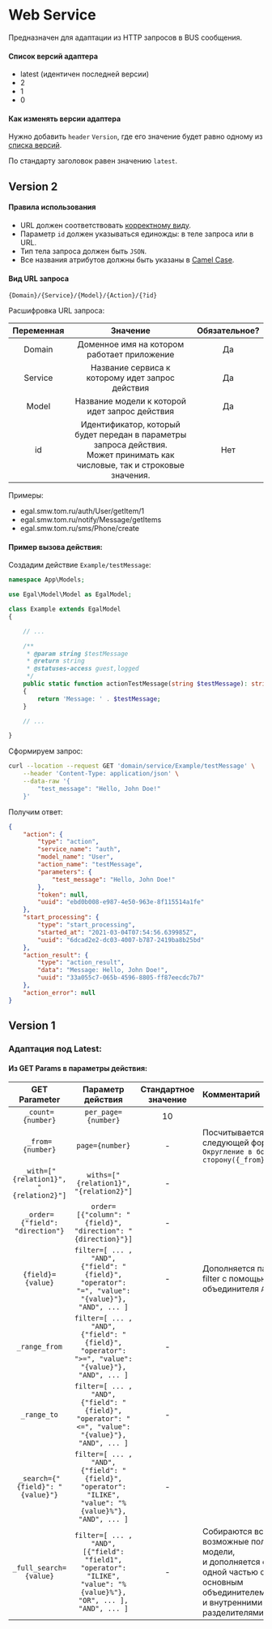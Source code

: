 # Web Service

Предназначен для адаптации из HTTP запросов в BUS сообщения.

#### Список версий адаптера

* latest (идентичен последней версии)
* 2
* 1
* 0

#### Как изменять версии адаптера

Нужно добавить `header` `Version`, где его значение будет равно одному
из [списка версий](#Список-версий-адаптера).

По стандарту заголовок равен значению `latest`.

## Version 2

#### Правила использования

* URL должен соответствовать [корректному виду](#Вид-url-запроса).
* Параметр `id` должен указываться единожды: в теле запроса или в URL.
* Тип тела запроса должен быть `JSON`.
* Все названия атрибутов должны быть указаны в
  [Camel Case](https://ru.wikipedia.org/wiki/CamelCase).

#### Вид URL запроса

```
{Domain}/{Service}/{Model}/{Action}/{?id}
```

Расшифровка URL запроса:

| Переменная |                                                           Значение                                                            | Обязательное? |
|:----------:|:-----------------------------------------------------------------------------------------------------------------------------:|:-------------:|
|   Domain   |                                          Доменное имя на котором работает приложение                                          |      Да       |
|  Service   |                                       Название сервиса к которому идет запрос действия                                        |      Да       |
|   Model    |                                        Название модели к которой идет запрос действия                                         |      Да       |
|     id     | Идентификатор, который будет передан в параметры запроса действия.<br>Может принимать как числовые, так и строковые значения. |      Нет      |

Примеры:
<!-- Заменить примеры? -->
* egal.smw.tom.ru/auth/User/getItem/1
* egal.smw.tom.ru/notify/Message/getItems
* egal.smw.tom.ru/sms/Phone/create

#### Пример вызова действия:

Создадим действие `Example/testMessage`:

```php
namespace App\Models;

use Egal\Model\Model as EgalModel;

class Example extends EgalModel
{

    // ...

    /**
     * @param string $testMessage
     * @return string
     * @statuses-access guest,logged
     */
    public static function actionTestMessage(string $testMessage): string
    {
        return 'Message: ' . $testMessage;
    }

    // ...

}
```

Сформируем запрос:

```bash
curl --location --request GET 'domain/service/Example/testMessage' \
    --header 'Content-Type: application/json' \
    --data-raw '{
        "test_message": "Hello, John Doe!"
    }'
```

Получим ответ:

```json
{
    "action": {
        "type": "action",
        "service_name": "auth",
        "model_name": "User",
        "action_name": "testMessage",
        "parameters": {
            "test_message": "Hello, John Doe!"
        },
        "token": null,
        "uuid": "ebd0b008-e987-4e50-963e-8f115514a1fe"
    },
    "start_processing": {
        "type": "start_processing",
        "started_at": "2021-03-04T07:54:56.639985Z",
        "uuid": "6dcad2e2-dc03-4007-b787-2419ba8b25bd"
    },
    "action_result": {
        "type": "action_result",
        "data": "Message: Hello, John Doe!",
        "uuid": "33a055c7-065b-4596-8805-ff87eecdc7b7"
    },
    "action_error": null
}
```

## Version 1

### Адаптация под Latest:

#### Из GET Params в параметры действия:

|             GET Parameter              |                                                 Параметр действия                                                  | Стандартное значение | Комментарий                                                                                                                                     |
|:--------------------------------------:|:------------------------------------------------------------------------------------------------------------------:|:--------------------:|:------------------------------------------------------------------------------------------------------------------------------------------------|
|           `_count={number}`            |                                                `per_page={number}`                                                 |          10          |                                                                                                                                                 |
|            `_from={number}`            |                                                  `page={number}`                                                   |          -           | Посчитывается по следующей формуле:<br>`Округление в большую сторону({_from}/(_count))`                                                         |
| `_with=["{relation1}", "{relation2}"]` |                                       `withs=["{relation1}", "{relation2}"]`                                       |          -           |                                                                                                                                                 |
|    `_order={"field": "direction"}`     |                            `order=[{"column": "{field}", "direction": "{direction}"}]`                             |          -           |                                                                                                                                                 |
|           `{field}={value}`            |          `filter=[ ... , "AND", {"field": "{field}", "operator": "=", "value": "{value}"}, "AND", ... ]`           |          -           | Дополняется параметр filter с помощью объединителя `AND`.                                                                                       |
|             `_range_from`              |          `filter=[ ... , "AND", {"field": "{field}", "operator": ">=", "value": "{value}"}, "AND", ... ]`          |          -           |                                                                                                                                                 |
|              `_range_to`               |          `filter=[ ... , "AND", {"field": "{field}", "operator": "<=", "value": "{value}"}, "AND", ... ]`          |          -           |                                                                                                                                                 |
|    `_search={"{field}": "{value}"}`    |       `filter=[ ... , "AND", {"field": "{field}", "operator": "ILIKE", "value": "%{value}%"}, "AND", ... ]`        |          -           |                                                                                                                                                 |
|         `_full_search={value}`         | `filter=[ ... , "AND", [{"field": "field1", "operator": "ILIKE", "value": "%{value}%"}, "OR", ... ], "AND", ... ]` |          -           | Собираются все возможные поля у модели,<br>и дополняется фильтр одной частью с основным объединителем `AND`<br>и внутренними разделителями `OR` |

